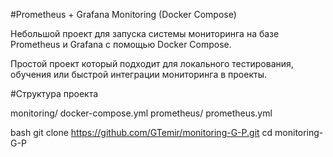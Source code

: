 #Prometheus + Grafana Monitoring (Docker Compose)

Небольшой проект для запуска системы мониторинга на базе Prometheus и Grafana с помощью Docker Compose.

Простой проект который подходит для локального тестирования, обучения или быстрой интеграции мониторинга в проекты.

#Структура проекта

monitoring/
  docker-compose.yml
  prometheus/
    prometheus.yml

bash
git clone https://github.com/GTemir/monitoring-G-P.git
cd monitoring-G-P
